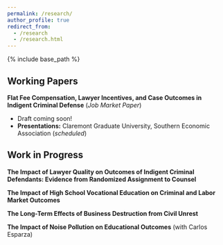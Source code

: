 ```yaml
---
permalink: /research/
author_profile: true
redirect_from:
  - /research
  - /research.html
---
```


{% include base_path %}

## Working Papers

**Flat Fee Compensation, Lawyer Incentives, and Case Outcomes in Indigent Criminal Defense** (*Job Market Paper*)
* Draft coming soon!  
* **Presentations:** Claremont Graduate University, Southern Economic Association (*scheduled*)  


## Work in Progress

**The Impact of Lawyer Quality on Outcomes of Indigent Criminal Defendants: Evidence from Randomized Assignment to Counsel**

**The Impact of High School Vocational Education on Criminal and Labor Market Outcomes**

**The Long-Term Effects of Business Destruction from Civil Unrest**

**The Impact of Noise Pollution on Educational Outcomes** (with Carlos Esparza)

